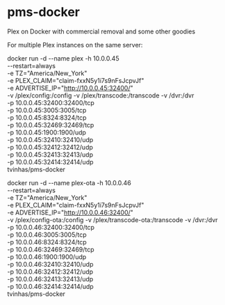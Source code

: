 # pms-docker
Plex on Docker with commercial removal and some other goodies

For multiple Plex instances on the same server:

docker run -d --name plex -h 10.0.0.45 \
 --restart=always \
-e TZ="America/New_York" \
-e PLEX_CLAIM="claim-fxxN5y1i7s9nFsJcpvJf" \
-e ADVERTISE_IP="http://10.0.0.45:32400/" \
-v /plex/config:/config -v /plex/transcode:/transcode -v /dvr:/dvr \
-p 10.0.0.45:32400:32400/tcp \
-p 10.0.0.45:3005:3005/tcp \
-p 10.0.0.45:8324:8324/tcp \
-p 10.0.0.45:32469:32469/tcp \
-p 10.0.0.45:1900:1900/udp \
-p 10.0.0.45:32410:32410/udp \
-p 10.0.0.45:32412:32412/udp \
-p 10.0.0.45:32413:32413/udp \
-p 10.0.0.45:32414:32414/udp \
tvinhas/pms-docker

docker run -d --name plex-ota -h 10.0.0.46 \
--restart=always \
-e TZ="America/New_York" \
-e PLEX_CLAIM="claim-fxxN5y1i7s9nFsJcpvJf" \
-e ADVERTISE_IP="http://10.0.0.46:32400/" \
-v /plex/config-ota:/config -v /plex/transcode-ota:/transcode -v /dvr:/dvr \
-p 10.0.0.46:32400:32400/tcp \
-p 10.0.0.46:3005:3005/tcp \
-p 10.0.0.46:8324:8324/tcp \
-p 10.0.0.46:32469:32469/tcp \
-p 10.0.0.46:1900:1900/udp \
-p 10.0.0.46:32410:32410/udp \
-p 10.0.0.46:32412:32412/udp \
-p 10.0.0.46:32413:32413/udp \
-p 10.0.0.46:32414:32414/udp \
tvinhas/pms-docker
